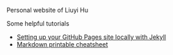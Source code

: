 Personal website of Liuyi Hu

Some helpful tutorials
- [Setting up your GitHub Pages site locally with Jekyll](https://help.github.com/articles/setting-up-your-github-pages-site-locally-with-jekyll/)
- [Markdown printable cheatsheet](http://packetlife.net/media/library/16/Markdown.pdf)
